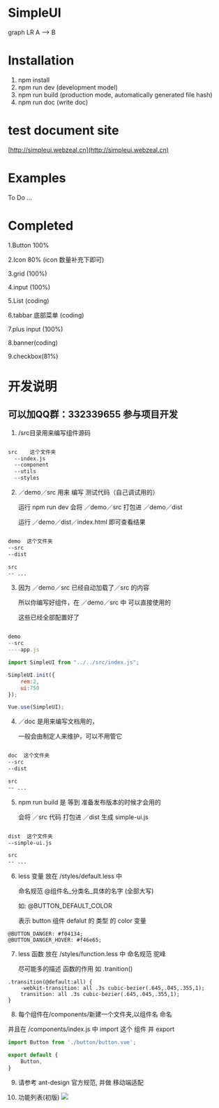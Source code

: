 # SimpleUI

graph LR
  A --> B
  
# Installation
1. npm install
2. npm run dev (development model)
3. npm run build (production mode, automatically generated file hash)
4. npm run doc (write doc)


# test document site

[http://simpleui.webzeal.cn](http://simpleui.webzeal.cn)

# Examples

To Do ...

# Completed

1.Button 100%

2.Icon   80% (icon 数量补充下即可)

3.grid (100%)

4.input (100%)

5.List (coding)

6.tabbar 底部菜单 (coding)

7.plus input (100%)

8.banner(coding)

9.checkbox(81%)

# 开发说明

## 可以加QQ群：332339655 参与项目开发

1. /src目录用来编写组件源码

```html

src    这个文件夹
  --index.js
  --component
  --utils
  --styles

```

2. ／demo／src  用来 编写 测试代码（自己调试用的） 

    运行 npm run dev  会将 ／demo／src  打包进 ／demo／dist  

    运行 ／demo／dist／index.html 即可查看结果

```html

demo  这个文件夹
--src
--dist

src
-- ...

```

3. 因为 ／demo／src 已经自动加载了／src 的内容
    
   所以你编写好组件，在 ／demo／src 中 可以直接使用的  
   
   这些已经全部配置好了

```js

demo
--src
----app.js

import SimpleUI from "../../src/index.js";

SimpleUI.init({
    rem:2,
    ui:750
});

Vue.use(SimpleUI);

```


4. ／doc 是用来编写文档用的， 

    一般会由制定人来维护，可以不用管它

```html

doc  这个文件夹
--src
--dist

src
-- ...

```


5. npm run build 是 等到 准备发布版本的时候才会用的  

    会将 ／src 代码 打包进 ／dist  生成 simple-ui.js

```html

dist  这个文件夹
--simple-ui.js

src
-- ...

```

6. less 变量 放在 /styles/default.less 中  
    
    命名规范 @组件名_分类名_具体的名字  (全部大写) 
    
    如: @BUTTON_DEFAULT_COLOR 
    
    表示 button 组件  defalut 的 类型 的 color 变量

```less
@BUTTON_DANGER: #f04134;
@BUTTON_DANGER_HOVER: #f46e65;
```

7. less 函数 放在 /styles/function.less 中 命名规范 驼峰

    尽可能多的描述 函数的作用 如 .tranition()

```less
.transition(@default:all) {
    -webkit-transition: all .3s cubic-bezier(.645,.045,.355,1);
    transition: all .3s cubic-bezier(.645,.045,.355,1);
}
```

8. 每个组件在/components/新建一个文件夹,以组件名 命名 

  并且在 /components/index.js 中 import 这个 组件 并 export

```javascript
import Button from './button/button.vue';

export default {
    Button,
}
```
9. 请参考 ant-design 官方规范, 并做 移动端适配


10. 功能列表(初版)
![](http://i1.piimg.com/567571/63c63610403a6ef0.png)
